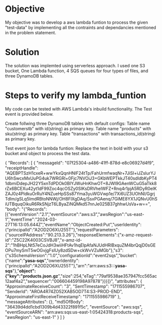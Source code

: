 # Objective

My objective was to develop a aws lambda funtion to process the given "test-data" by implementing all the contraints and dependancies mentioned in the problem statement. 

# Solution

The solution was implemted using serverless approach. I used one S3 bucket, One Lambda function, 4 SQS queues for four types of files, and three DynamoDB tables.

# Steps to verify my lambda_funtion

My code can be tested with AWS Lambda's inbuild functionality. The Test event is provided below.  

Create follwing three DynamoDB tables with default configs:
Table name "customerstb" with id(string) as primary key.
Table name "products" with sku(string) as primary key.
Table "transactions" with transactions_id(string) as primary key.

Test event json for lambda funtion:
Replace the text in bold with your s3 bucket and object to process the test data.

{
  "Records": [
    {
      "messageId": "07f25304-a486-41ff-878d-e8c06927d4f9",
      "receiptHandle": "AQEBPTSzH1cxeR+wwYkxQqnHNlF24tTp/FahUrmfwaqNr+7JiSI+iJZsIurYJU6hSwcxMxUuPG4uk7WRGRl+0Fjc7NVOiJ3+GKbWEPTkkJT40sdIdbKyPT41dbmiDdepJH22Y5xnTdPDOk0BIYJWuHnKhwOT+8JWl9GAenWCuG5aTkk8rZx6BCEXu42yt1dF99Zoc4qcOSZy0SIKsDRVheIWFZ+Rnq4r1pjA5RDyR0eIKZAJ0z4PldkuOrRuY4NZueHpSSs87Yma3yuWGVwp1e/7Xi6UZ3UOhNI/GgrjTdIm/gSLq5ImdRBtoNNWj/OH8FlXgDAq/SsxPGAenq/7GiME8YX1JQNvU0hSiUTBquqOikuR6RkSNjzT6LByaZiNQMkd57nnJe025B37ghhwUsVa+w==",
      "body": "{\"Records\":[{\"eventVersion\":\"2.1\",\"eventSource\":\"aws:s3\",\"awsRegion\":\"us-east-1\",\"eventTime\":\"2024-03-27T16:13:05.644Z\",\"eventName\":\"ObjectCreated:Put\",\"userIdentity\":{\"principalId\":\"A2OD2O6XU255T\"},\"requestParameters\":{\"sourceIPAddress\":\"90.213.3.26\"},\"responseElements\":{\"x-amz-request-id\":\"Z5C22K4003CSVBJ8\",\"x-amz-id-2\":\"1hBHpLNt57eCoJdH3wiiHFtAv1hqElpAfaNJUdHRIBxquZM4brQqjD0sGEOPu7mySmT5wOGvjgFsIUy8zdSDw+ckWvVZuMGb\"},\"s3\":{\"s3SchemaVersion\":\"1.0\",\"configurationId\":\"event2sqs\",\"bucket\":{\"name\":\"**yasa-sqs**\",\"ownerIdentity\":{\"principalId\":\"A2OD2O6XU255T\"},\"arn\":\"arn:aws:s3:::**yasa-sqs**\"},\"**object\":{\"key\":\"products.json.gz**\",\"size\":254,\"eTag\":\"79af9538ae357947fcc565ac12aaf4a2\",\"sequencer\":\"006604459198A97878\"}}}]}",
      "attributes": {
        "ApproximateReceiveCount": "3",
        "SentTimestamp": "1711555986707",
        "SenderId": "AROA4R74ZO52XAB5OD7T4:S3-PROD-END",
        "ApproximateFirstReceiveTimestamp": "1711555986719"
      },
      "messageAttributes": {},
      "md5OfBody": "36439d4dd1cbd1309b4d43322f891f5c",
      "eventSource": "aws:sqs",
      "eventSourceARN": "arn:aws:sqs:us-east-1:05424318:products-sqs",
      "awsRegion": "us-east-1"
    }
  ]
}


